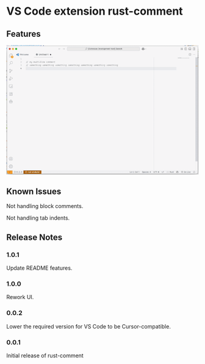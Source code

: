 # VS Code extension rust-comment

## Features

![Demo recording](assets/demo.gif)

## Known Issues

Not handling block comments.

Not handling tab indents.

## Release Notes

### 1.0.1

Update README features.

### 1.0.0

Rework UI.

### 0.0.2

Lower the required version for VS Code to be Cursor-compatible.

### 0.0.1

Initial release of rust-comment
